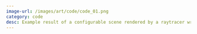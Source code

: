 ```yaml
---
image-url: /images/art/code/code_01.png
category: code
desc: Example result of a configurable scene rendered by a raytracer written for a <a target="_blank" href="https://team-raytracer.github.io//">team project</a>
---
```

